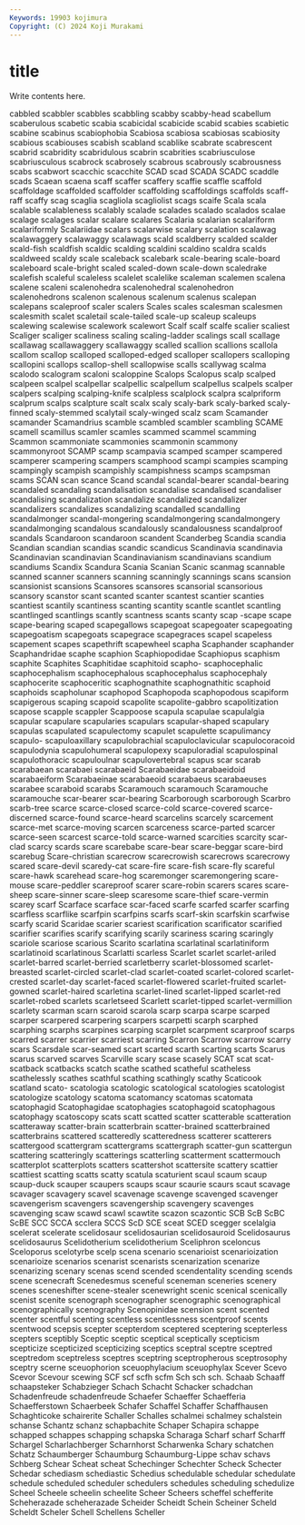 ```yaml
---
Keywords: 19903 kojimura
Copyright: (C) 2024 Koji Murakami
---
```


# title

Write contents here.



cabbled scabbler scabbles scabbling scabby
scabby-head scabellum scaberulous scabetic scabia scabicidal scabicide scabid scabies scabietic
scabine scabinus scabiophobia Scabiosa scabiosa scabiosas scabiosity scabious scabiouses scabish
scabland scablike scabrate scabrescent scabrid scabridity scabridulous scabrin scabrities scabriusculose
scabriusculous scabrock scabrosely scabrous scabrously scabrousness scabs scabwort scacchic scacchite
SCAD scad SCADA SCADC scaddle scads Scaean scaena scaff scaffer
scaffery scaffie scaffle scaffold scaffoldage scaffolded scaffolder scaffolding scaffoldings scaffolds
scaff-raff scaffy scag scaglia scagliola scagliolist scags scaife Scala scala
scalable scalableness scalably scalade scalades scalado scalados scalae scalage scalages
scalar scalare scalares Scalaria scalarian scalariform scalariformly Scalariidae scalars scalarwise
scalary scalation scalawag scalawaggery scalawaggy scalawags scald scaldberry scalded scalder
scald-fish scaldfish scaldic scalding scaldini scaldino scaldra scalds scaldweed scaldy
scale scaleback scalebark scale-bearing scale-board scaleboard scale-bright scaled scaled-down scale-down
scaledrake scalefish scaleful scaleless scalelet scalelike scaleman scalemen scalena scalene
scaleni scalenohedra scalenohedral scalenohedron scalenohedrons scalenon scalenous scalenum scalenus scalepan
scalepans scaleproof scaler scalers Scales scales scalesman scalesmen scalesmith scalet
scaletail scale-tailed scale-up scaleup scaleups scalewing scalewise scalework scalewort Scalf
scalf scalfe scalier scaliest Scaliger scaliger scaliness scaling scaling-ladder scalings
scall scallage scallawag scallawaggery scallawaggy scalled scallion scallions scallola scallom
scallop scalloped scalloped-edged scalloper scallopers scalloping scallopini scallops scallop-shell scallopwise
scalls scallywag scalma scalodo scalogram scaloni scaloppine Scalops Scalopus scalp
scalped scalpeen scalpel scalpellar scalpellic scalpellum scalpellus scalpels scalper scalpers
scalping scalping-knife scalpless scalplock scalpra scalpriform scalprum scalps scalpture scalt
scalx scaly scaly-bark scaly-barked scaly-finned scaly-stemmed scalytail scaly-winged scalz scam
Scamander scamander Scamandrius scamble scambled scambler scambling SCAME scamell scamillus
scamler scamles scammed scammel scamming Scammon scammoniate scammonies scammonin scammony
scammonyroot SCAMP scamp scampavia scamped scamper scampered scamperer scampering scampers
scamphood scampi scampies scamping scampingly scampish scampishly scampishness scamps scampsman
scams SCAN scan scance Scand scandal scandal-bearer scandal-bearing scandaled scandaling
scandalisation scandalise scandalised scandaliser scandalising scandalization scandalize scandalized scandalizer scandalizers
scandalizes scandalizing scandalled scandalling scandalmonger scandal-mongering scandalmongering scandalmongery scandalmonging scandalous
scandalously scandalousness scandalproof scandals Scandaroon scandaroon scandent Scanderbeg Scandia scandia
Scandian scandian scandias scandic scandicus Scandinavia scandinavia Scandinavian scandinavian Scandinavianism
scandinavians scandium scandiums Scandix Scandura Scania Scanian Scanic scanmag scannable
scanned scanner scanners scanning scanningly scannings scans scansion scansionist scansions
Scansores scansores scansorial scansorious scansory scanstor scant scanted scanter scantest
scantier scanties scantiest scantily scantiness scanting scantity scantle scantlet scantling
scantlinged scantlings scantly scantness scants scanty scap -scape scape scape-bearing
scaped scapegallows scapegoat scapegoater scapegoating scapegoatism scapegoats scapegrace scapegraces scapel
scapeless scapement scapes scapethrift scapewheel scapha Scaphander scaphander Scaphandridae scaphe
scaphion Scaphiopodidae Scaphiopus scaphism scaphite Scaphites Scaphitidae scaphitoid scapho- scaphocephalic
scaphocephalism scaphocephalous scaphocephalus scaphocephaly scaphocerite scaphoceritic scaphognathite scaphognathitic scaphoid scaphoids
scapholunar scaphopod Scaphopoda scaphopodous scapiform scapigerous scaping scapoid scapolite scapolite-gabbro
scapolitization scapose scapple scappler Scappoose scapula scapulae scapulalgia scapular scapulare
scapularies scapulars scapular-shaped scapulary scapulas scapulated scapulectomy scapulet scapulette scapulimancy
scapulo- scapuloaxillary scapulobrachial scapuloclavicular scapulocoracoid scapulodynia scapulohumeral scapulopexy scapuloradial scapulospinal
scapulothoracic scapuloulnar scapulovertebral scapus scar scarab scarabaean scarabaei scarabaeid Scarabaeidae
scarabaeidoid scarabaeiform Scarabaeinae scarabaeoid scarabaeus scarabaeuses scarabee scaraboid scarabs Scaramouch
scaramouch Scaramouche scaramouche scar-bearer scar-bearing Scarborough scarborough Scarbro scarb-tree scarce
scarce-closed scarce-cold scarce-covered scarce-discerned scarce-found scarce-heard scarcelins scarcely scarcement scarce-met
scarce-moving scarcen scarceness scarce-parted scarcer scarce-seen scarcest scarce-told scarce-warned scarcities
scarcity scar-clad scarcy scards scare scarebabe scare-bear scare-beggar scare-bird scarebug
Scare-christian scarecrow scarecrowish scarecrows scarecrowy scared scare-devil scaredy-cat scare-fire scare-fish
scare-fly scareful scare-hawk scarehead scare-hog scaremonger scaremongering scare-mouse scare-peddler scareproof
scarer scare-robin scarers scares scare-sheep scare-sinner scare-sleep scaresome scare-thief scare-vermin
scarey scarf Scarface scarface scar-faced scarfe scarfed scarfer scarfing scarfless
scarflike scarfpin scarfpins scarfs scarf-skin scarfskin scarfwise scarfy scarid Scaridae
scarier scariest scarification scarificator scarified scarifier scarifies scarify scarifying scarily
scariness scaring scaringly scariole scariose scarious Scarito scarlatina scarlatinal scarlatiniform
scarlatinoid scarlatinous Scarlatti scarless Scarlet scarlet scarlet-ariled scarlet-barred scarlet-berried scarletberry
scarlet-blossomed scarlet-breasted scarlet-circled scarlet-clad scarlet-coated scarlet-colored scarlet-crested scarlet-day scarlet-faced scarlet-flowered
scarlet-fruited scarlet-gowned scarlet-haired scarletina scarlet-lined scarlet-lipped scarlet-red scarlet-robed scarlets scarletseed
Scarlett scarlet-tipped scarlet-vermillion scarlety scarman scarn scaroid scarola scarp scarpa
scarpe scarped scarper scarpered scarpering scarpers scarpetti scarph scarphed scarphing
scarphs scarpines scarping scarplet scarpment scarproof scarps scarred scarrer scarrier
scarriest scarring Scarron Scarrow scarrow scarry scars Scarsdale scar-seamed scart
scarted scarth scarting scarts Scarus scarus scarved scarves Scarville scary
scase scasely SCAT scat scat- scatback scatbacks scatch scathe scathed
scatheful scatheless scathelessly scathes scathful scathing scathingly scathy Scaticook scatland
scato- scatologia scatologic scatological scatologies scatologist scatologize scatology scatoma scatomancy
scatomas scatomata scatophagid Scatophagidae scatophagies scatophagoid scatophagous scatophagy scatoscopy scats
scatt scatted scatter scatterable scatteration scatteraway scatter-brain scatterbrain scatter-brained scatterbrained
scatterbrains scattered scatteredly scatteredness scatterer scatterers scattergood scattergram scattergrams scattergraph
scatter-gun scattergun scattering scatteringly scatterings scatterling scatterment scattermouch scatterplot scatterplots
scatters scattershot scattersite scattery scattier scattiest scatting scatts scatty scatula
scaturient scaul scaum scaup scaup-duck scauper scaupers scaups scaur scaurie
scaurs scaut scavage scavager scavagery scavel scavenage scavenge scavenged scavenger
scavengerism scavengers scavengership scavengery scavenges scavenging scaw scawd scawl scawtite
scazon scazontic SCB ScB ScBC ScBE SCC SCCA scclera SCCS
ScD SCE sceat SCED scegger scelalgia scelerat scelerate scelidosaur scelidosaurian
scelidosauroid Scelidosaurus scelidosaurus Scelidotherium scelidotherium Sceliphron sceloncus Sceloporus scelotyrbe scelp
scena scenario scenarioist scenarioization scenarioize scenarios scenarist scenarists scenarization scenarize
scenarizing scenary scenas scend scended scendentality scending scends scene scenecraft
Scenedesmus sceneful sceneman sceneries scenery scenes sceneshifter scene-stealer scenewright scenic
scenical scenically scenist scenite scenograph scenographer scenographic scenographical scenographically scenography
Scenopinidae scension scent scented scenter scentful scenting scentless scentlessness scentproof
scents scentwood scepsis scepter scepterdom sceptered sceptering scepterless scepters sceptibly
Sceptic sceptic sceptical sceptically scepticism scepticize scepticized scepticizing sceptics sceptral
sceptre sceptred sceptredom sceptreless sceptres sceptring sceptropherous sceptrosophy sceptry scerne
sceuophorion sceuophylacium sceuophylax Scever Scevo Scevor Scevour scewing SCF scf
scfh scfm Sch sch sch. Schaab Schaaff schaapsteker Schabzieger Schach
Schacht Schacker schadchan Schadenfreude schadenfreude Schaefer Schaeffer Schaefferia Schaefferstown Schaerbeek
Schafer Schaffel Schaffer Schaffhausen Schaghticoke schairerite Schaller Schalles schalmei schalmey
schalstein schanse Schantz schanz schapbachite Schaper Schapira schappe schapped schappes
schapping schapska Scharaga Scharf scharf Scharff Schargel Scharlachberger Scharnhorst Scharwenka
Schary schatchen Schatz Schaumberger Schaumburg Schaumburg-Lippe schav schavs Schberg Schear
Scheat scheat Schechinger Schechter Scheck Schecter Schedar schediasm schediastic Schedius
schedulable schedular schedulate schedule scheduled scheduler schedulers schedules scheduling schedulize
Scheel Scheele scheelin scheelite Scheer Scheers scheffel schefferite Scheherazade scheherazade
Scheider Scheidt Schein Scheiner Scheld Scheldt Scheler Schell Schellens Scheller
